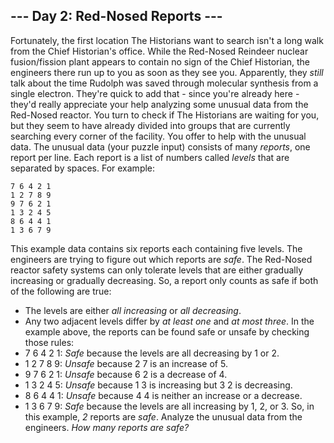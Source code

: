 ## --- Day 2: Red-Nosed Reports ---
Fortunately, the first location The Historians want to search isn't a long walk from the Chief Historian's office.
While the Red-Nosed Reindeer nuclear fusion/fission plant appears to contain no sign of the Chief Historian, the engineers there run up to you as soon as they see you. Apparently, they *still* talk about the time Rudolph was saved through molecular synthesis from a single electron.
They're quick to add that - since you're already here - they'd really appreciate your help analyzing some unusual data from the Red-Nosed reactor. You turn to check if The Historians are waiting for you, but they seem to have already divided into groups that are currently searching every corner of the facility. You offer to help with the unusual data.
The unusual data (your puzzle input) consists of many *reports*, one report per line. Each report is a list of numbers called *levels* that are separated by spaces. For example:
```
7 6 4 2 1
1 2 7 8 9
9 7 6 2 1
1 3 2 4 5
8 6 4 4 1
1 3 6 7 9
```
This example data contains six reports each containing five levels.
The engineers are trying to figure out which reports are *safe*. The Red-Nosed reactor safety systems can only tolerate levels that are either gradually increasing or gradually decreasing. So, a report only counts as safe if both of the following are true:
- The levels are either *all increasing* or *all decreasing*.
- Any two adjacent levels differ by *at least one* and *at most three*.
In the example above, the reports can be found safe or unsafe by checking those rules:
- 7 6 4 2 1: *Safe* because the levels are all decreasing by 1 or 2.
- 1 2 7 8 9: *Unsafe* because 2 7 is an increase of 5.
- 9 7 6 2 1: *Unsafe* because 6 2 is a decrease of 4.
- 1 3 2 4 5: *Unsafe* because 1 3 is increasing but 3 2 is decreasing.
- 8 6 4 4 1: *Unsafe* because 4 4 is neither an increase or a decrease.
- 1 3 6 7 9: *Safe* because the levels are all increasing by 1, 2, or 3.
So, in this example, *2* reports are *safe*.
Analyze the unusual data from the engineers. *How many reports are safe?*